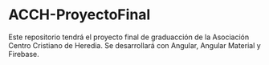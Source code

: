 # ACCH-ProyectoFinal
Este repositorio tendrá el proyecto final de graduacción de la Asociación Centro Cristiano de Heredia. Se desarrollará con Angular, Angular Material y Firebase.
